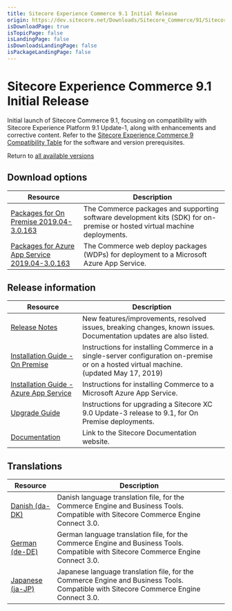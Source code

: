 ```yaml
---
title: Sitecore Experience Commerce 9.1 Initial Release
origin: https://dev.sitecore.net/Downloads/Sitecore_Commerce/91/Sitecore_Experience_Commerce_91_Initial_Release.aspx
isDownloadPage: true
isTopicPage: false
isLandingPage: false
isDownloadsLandingPage: false
isPackageLandingPage: false
---
```


# Sitecore Experience Commerce 9.1 Initial Release

Initial launch of Sitecore Commerce 9.1, focusing on compatibility with Sitecore Experience Platform 9.1 Update-1, along with enhancements and corrective content. Refer to the [Sitecore Experience Commerce 9 Compatibility Table](https://kb.sitecore.net/articles/804595) for the software and version prerequisites.

Return to [all available versions](/Downloads/Sitecore_Commerce)

## Download options

 | Resource | Description |
 | --- | --- |
 | [Packages for On Premise 2019.04-3.0.163](https://scdp.blob.core.windows.net/downloads/Sitecore%20Commerce/91/Sitecore%20Experience%20Commerce%2091%20Initial%20Release/Secure/Sitecore.Commerce.2019.04-3.0.163.zip) | The Commerce packages and supporting software development kits (SDK) for on-premise or hosted virtual machine deployments. |
 | [Packages for Azure App Service 2019.04-3.0.163](https://scdp.blob.core.windows.net/downloads/Sitecore%20Commerce/91/Sitecore%20Experience%20Commerce%2091%20Initial%20Release/Secure/Sitecore.Commerce.Azure.2019.04-3.0.163.zip) | The Commerce web deploy packages (WDPs) for deployment to a Microsoft Azure App Service. |

## Release information

 | Resource | Description |
 | --- | --- |
 | [Release Notes](/downloads/Sitecore_Commerce/91/Sitecore_Experience_Commerce_91_Initial_Release/Release_Notes) | New features/improvements, resolved issues, breaking changes, known issues. Documentation updates are also listed. |
 | [Installation Guide - On Premise](https://scdp.blob.core.windows.net/downloads/Sitecore%20Commerce/91/Sitecore%20Experience%20Commerce%2091%20Initial%20Release/Secure/Sitecore_XC-9.1_Installation_Guide_for_On-Prem.pdf) | Instructions for installing Commerce in a single-server configuration on-premise or on a hosted virtual machine.  <br />(updated May 17, 2019) |
 | [Installation Guide - Azure App Service](https://scdp.blob.core.windows.net/downloads/Sitecore%20Commerce/91/Sitecore%20Experience%20Commerce%2091%20Initial%20Release/Secure/Sitecore_XC-9.1_Installation_Guide_for_Azure.pdf) | Instructions for installing Commerce to a Microsoft Azure App Service. |
 | [Upgrade Guide](https://scdp.blob.core.windows.net/downloads/Sitecore%20Commerce/91/Sitecore%20Experience%20Commerce%2091%20Initial%20Release/Secure/Sitecore_Experience_Commerce_Upgrade_Guide_for_9.1.pdf) | Instructions for upgrading a Sitecore XC 9.0 Update-3 release to 9.1, for On Premise deployments. |
 | [Documentation](https://doc.sitecore.com) | Link to the Sitecore Documentation website. |

## Translations

 | Resource | Description |
 | --- | --- |
 | [Danish (da-DK)](https://scdp.blob.core.windows.net/downloads/Sitecore%20Commerce/91/Sitecore%20Experience%20Commerce%2091%20Initial%20Release/Secure/da-DK.xml) | Danish language translation file, for the Commerce Engine and Business Tools. Compatible with Sitecore Commerce Engine Connect 3.0. |
 | [German (de-DE)](https://scdp.blob.core.windows.net/downloads/Sitecore%20Commerce/91/Sitecore%20Experience%20Commerce%2091%20Initial%20Release/Secure/de-DE.xml) | German language translation file, for the Commerce Engine and Business Tools. Compatible with Sitecore Commerce Engine Connect 3.0. |
 | [Japanese (ja-JP)](https://scdp.blob.core.windows.net/downloads/Sitecore%20Commerce/91/Sitecore%20Experience%20Commerce%2091%20Initial%20Release/Secure/ja-JP.xml) | Japanese language translation file, for the Commerce Engine and Business Tools. Compatible with Sitecore Commerce Engine Connect 3.0. |